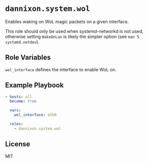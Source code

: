 # `dannixon.system.wol`

Enables waking on WoL magic packets on a given interface.

This role should only be used when systemd-networkd is not used, otherwise setting `WakeOnLan` is likely the simpler option (see `man 5 systemd.netdev`).

## Role Variables

`wol_interface` defines the interface to enable WoL on.

## Example Playbook

```yaml
- hosts: all
  become: true

  vars:
    wol_interface: eth0

  roles:
    - dannixon.system.wol
```

## License

MIT
